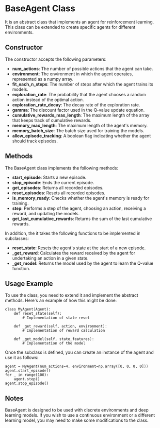 # BaseAgent Class
It is an abstract class that implements an agent for reinforcement learning. This class can be extended to create specific agents for different environments.

## Constructor
The constructor accepts the following parameters:

- **num_actions**: The number of possible actions that the agent can take.
- **environment**: The environment in which the agent operates, represented as a numpy array.
- **fit_each_n_steps**: The number of steps after which the agent trains its models.
- **exploration_rate**: The probability that the agent chooses a random action instead of the optimal action.
- **exploration_rate_decay**: The decay rate of the exploration rate.
- **gamma**: The discount factor used in the Q-value update equation.
- **cumulative_rewards_max_length**: The maximum length of the array that keeps track of cumulative rewards.
- **memory_max_length**: The maximum length of the agent's memory.
- **memory_batch_size**: The batch size used for training the models.
- **allow_episode_tracking**: A boolean flag indicating whether the agent should track episodes.

## Methods
The BaseAgent class implements the following methods:

- **start_episode**: Starts a new episode.
- **stop_episode**: Ends the current episode.
- **get_episodes**: Returns all recorded episodes.
- **reset_episodes**: Resets all recorded episodes.
- **is_memory_ready**: Checks whether the agent's memory is ready for training.
- **step**: Performs a step of the agent, choosing an action, receiving a reward, and updating the models.
- **get_last_cumulative_rewards**: Returns the sum of the last cumulative rewards.

In addition, the it takes the following functions to be implemented in subclasses:

- **reset_state**: Resets the agent's state at the start of a new episode.
- **_get_reward**: Calculates the reward received by the agent for undertaking an action in a given state.
- **_get_model**: Returns the model used by the agent to learn the Q-value function.

## Usage Example
To use the class, you need to extend it and implement the abstract methods. Here's an example of how this might be done:

    class MyAgent(Agent):
        def reset_state(self):
            # Implementation of state reset
    
        def _get_reward(self, action, environment):
            # Implementation of reward calculation
    
        def _get_model(self, state_features):
            # Implementation of the model

Once the subclass is defined, you can create an instance of the agent and use it as follows:

    agent = MyAgent(num_actions=4, environment=np.array([0, 0, 0, 0]))
    agent.start_episode()
    for _ in range(100):
        agent.step()
    agent.stop_episode()

## Notes
BaseAgent is designed to be used with discrete environments and deep learning models. If you wish to use a continuous environment or a different learning model, you may need to make some modifications to the class.
